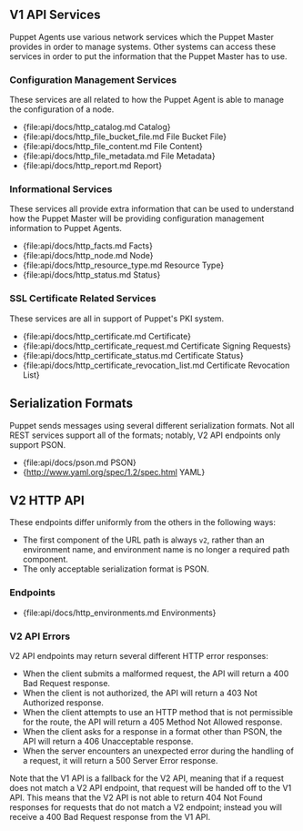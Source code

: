 V1 API Services
---------------

Puppet Agents use various network services which the Puppet Master provides in
order to manage systems. Other systems can access these services in order to
put the information that the Puppet Master has to use.

### Configuration Management Services

These services are all related to how the Puppet Agent is able to manage the
configuration of a node.

* {file:api/docs/http_catalog.md Catalog}
* {file:api/docs/http_file_bucket_file.md File Bucket File}
* {file:api/docs/http_file_content.md File Content}
* {file:api/docs/http_file_metadata.md File Metadata}
* {file:api/docs/http_report.md Report}

### Informational Services

These services all provide extra information that can be used to understand how
the Puppet Master will be providing configuration management information to
Puppet Agents.

* {file:api/docs/http_facts.md Facts}
* {file:api/docs/http_node.md Node}
* {file:api/docs/http_resource_type.md Resource Type}
* {file:api/docs/http_status.md Status}

### SSL Certificate Related Services

These services are all in support of Puppet's PKI system.

* {file:api/docs/http_certificate.md Certificate}
* {file:api/docs/http_certificate_request.md Certificate Signing Requests}
* {file:api/docs/http_certificate_status.md Certificate Status}
* {file:api/docs/http_certificate_revocation_list.md Certificate Revocation List}


Serialization Formats
---------------------

Puppet sends messages using several different serialization formats. Not all
REST services support all of the formats; notably, V2 API endpoints only support
PSON.

* {file:api/docs/pson.md PSON}
* {http://www.yaml.org/spec/1.2/spec.html YAML}


V2 HTTP API
-----------

These endpoints differ uniformly from the others in the following ways:

* The first component of the URL path is always `v2`, rather than an environment name, and environment name is no longer a required path component.
* The only acceptable serialization format is PSON.

### Endpoints

* {file:api/docs/http_environments.md Environments}

### V2 API Errors

V2 API endpoints may return several different HTTP error responses:

* When the client submits a malformed request, the API will return a 400 Bad Request response.
* When the client is not authorized, the API will return a 403 Not Authorized response.
* When the client attempts to use an HTTP method that is not permissible for the route, the API will return a 405 Method Not Allowed response.
* When the client asks for a response in a format other than PSON, the API will return a 406 Unacceptable response.
* When the server encounters an unexpected error during the handling of a request, it will return a 500 Server Error response.

Note that the V1 API is a fallback for the V2 API, meaning that if a request does not match a V2 API endpoint, that request will be handed off to the V1 API.
This means that the V2 API is not able to return 404 Not Found responses for requests that do not match a V2 endpoint; instead you will receive a 400 Bad Request response from the V1 API.
